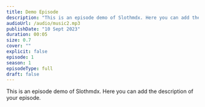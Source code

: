 ```yaml
---
title: Demo Episode
description: "This is an episode demo of Slothmdx. Here you can add the description of your episode."
audioUrl: /audio/music2.mp3
publishDate: "10 Sept 2023"
duration: 00:05
size: 0.7
cover: ""
explicit: false
episode: 1
season: 1
episodeType: full
draft: false
---
```

This is an episode demo of Slothmdx. Here you can add the description of your episode.